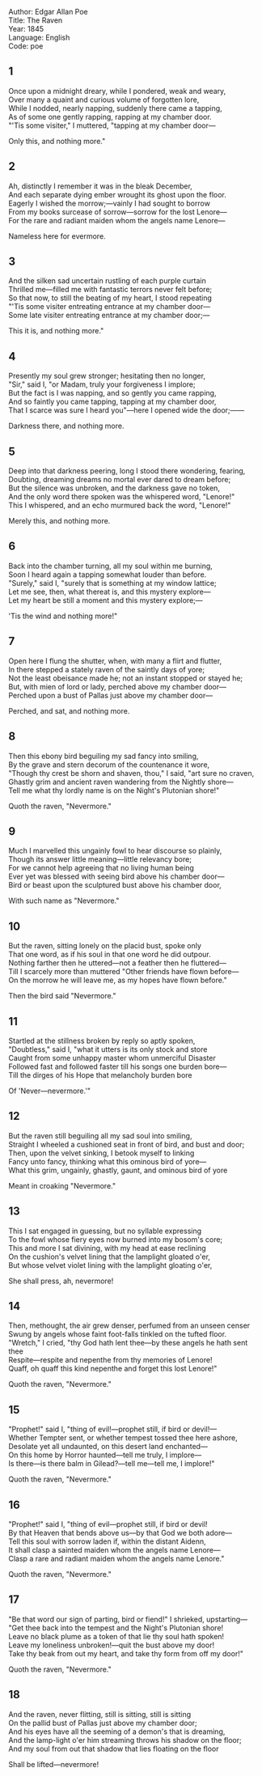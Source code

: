 Author: Edgar Allan Poe  
Title: The Raven  
Year: 1845  
Language: English  
Code: poe  

## 1

Once upon a midnight dreary, while I pondered, weak and weary,  
Over many a quaint and curious volume of forgotten lore,  
While I nodded, nearly napping, suddenly there came a tapping,  
As of some one gently rapping, rapping at my chamber door.  
"'Tis some visiter," I muttered, "tapping at my chamber door—  

Only this, and nothing more."  

## 2

Ah, distinctly I remember it was in the bleak December,  
And each separate dying ember wrought its ghost upon the floor.  
Eagerly I wished the morrow;—vainly I had sought to borrow  
From my books surcease of sorrow—sorrow for the lost Lenore—  
For the rare and radiant maiden whom the angels name Lenore—  

Nameless here for evermore.  

## 3

And the silken sad uncertain rustling of each purple curtain  
Thrilled me—filled me with fantastic terrors never felt before;  
So that now, to still the beating of my heart, I stood repeating  
"'Tis some visiter entreating entrance at my chamber door—  
Some late visiter entreating entrance at my chamber door;—  

This it is, and nothing more."  

## 4

Presently my soul grew stronger; hesitating then no longer,  
"Sir," said I, "or Madam, truly your forgiveness I implore;  
But the fact is I was napping, and so gently you came rapping,  
And so faintly you came tapping, tapping at my chamber door,  
That I scarce was sure I heard you"—here I opened wide the door;——  

Darkness there, and nothing more.  

## 5

Deep into that darkness peering, long I stood there wondering, fearing,  
Doubting, dreaming dreams no mortal ever dared to dream before;  
But the silence was unbroken, and the darkness gave no token,  
And the only word there spoken was the whispered word, "Lenore!"  
This I whispered, and an echo murmured back the word, "Lenore!"  

Merely this, and nothing more.  

## 6

Back into the chamber turning, all my soul within me burning,  
Soon I heard again a tapping somewhat louder than before.  
"Surely," said I, "surely that is something at my window lattice;  
Let me see, then, what thereat is, and this mystery explore—  
Let my heart be still a moment and this mystery explore;—  

'Tis the wind and nothing more!"  

## 7

Open here I flung the shutter, when, with many a flirt and flutter,  
In there stepped a stately raven of the saintly days of yore;  
Not the least obeisance made he; not an instant stopped or stayed he;  
But, with mien of lord or lady, perched above my chamber door—  
Perched upon a bust of Pallas just above my chamber door—  

Perched, and sat, and nothing more.  

## 8

Then this ebony bird beguiling my sad fancy into smiling,  
By the grave and stern decorum of the countenance it wore,  
"Though thy crest be shorn and shaven, thou," I said, "art sure no craven,  
Ghastly grim and ancient raven wandering from the Nightly shore—  
Tell me what thy lordly name is on the Night's Plutonian shore!"  

Quoth the raven, "Nevermore."  

## 9

Much I marvelled this ungainly fowl to hear discourse so plainly,  
Though its answer little meaning—little relevancy bore;  
For we cannot help agreeing that no living human being  
Ever yet was blessed with seeing bird above his chamber door—  
Bird or beast upon the sculptured bust above his chamber door,  

With such name as "Nevermore."  

## 10

But the raven, sitting lonely on the placid bust, spoke only  
That one word, as if his soul in that one word he did outpour.  
Nothing farther then he uttered—not a feather then he fluttered—  
Till I scarcely more than muttered "Other friends have flown before—  
On the morrow he will leave me, as my hopes have flown before."  

Then the bird said "Nevermore."  

## 11

Startled at the stillness broken by reply so aptly spoken,  
"Doubtless," said I, "what it utters is its only stock and store  
Caught from some unhappy master whom unmerciful Disaster  
Followed fast and followed faster till his songs one burden bore—  
Till the dirges of his Hope that melancholy burden bore  

Of 'Never—nevermore.'"  

## 12

But the raven still beguiling all my sad soul into smiling,  
Straight I wheeled a cushioned seat in front of bird, and bust and door;  
Then, upon the velvet sinking, I betook myself to linking  
Fancy unto fancy, thinking what this ominous bird of yore—  
What this grim, ungainly, ghastly, gaunt, and ominous bird of yore  

Meant in croaking "Nevermore."  

## 13

This I sat engaged in guessing, but no syllable expressing  
To the fowl whose fiery eyes now burned into my bosom's core;  
This and more I sat divining, with my head at ease reclining  
On the cushion's velvet lining that the lamplight gloated o'er,  
But whose velvet violet lining with the lamplight gloating o'er,  

She shall press, ah, nevermore!  

## 14

Then, methought, the air grew denser, perfumed from an unseen censer  
Swung by angels whose faint foot-falls tinkled on the tufted floor.  
"Wretch," I cried, "thy God hath lent thee—by these angels he hath sent thee  
Respite—respite and nepenthe from thy memories of Lenore!  
Quaff, oh quaff this kind nepenthe and forget this lost Lenore!"  

Quoth the raven, "Nevermore."  

## 15

"Prophet!" said I, "thing of evil!—prophet still, if bird or devil!—  
Whether Tempter sent, or whether tempest tossed thee here ashore,  
Desolate yet all undaunted, on this desert land enchanted—  
On this home by Horror haunted—tell me truly, I implore—  
Is there—is there balm in Gilead?—tell me—tell me, I implore!"  

Quoth the raven, "Nevermore."  

## 16

"Prophet!" said I, "thing of evil—prophet still, if bird or devil!  
By that Heaven that bends above us—by that God we both adore—  
Tell this soul with sorrow laden if, within the distant Aidenn,  
It shall clasp a sainted maiden whom the angels name Lenore—  
Clasp a rare and radiant maiden whom the angels name Lenore."  

Quoth the raven, "Nevermore."  

## 17

"Be that word our sign of parting, bird or fiend!" I shrieked, upstarting—  
"Get thee back into the tempest and the Night's Plutonian shore!  
Leave no black plume as a token of that lie thy soul hath spoken!  
Leave my loneliness unbroken!—quit the bust above my door!  
Take thy beak from out my heart, and take thy form from off my door!"  

Quoth the raven, "Nevermore."  

## 18

And the raven, never flitting, still is sitting, still is sitting  
On the pallid bust of Pallas just above my chamber door;  
And his eyes have all the seeming of a demon's that is dreaming,  
And the lamp-light o'er him streaming throws his shadow on the floor;  
And my soul from out that shadow that lies floating on the floor  

Shall be lifted—nevermore!  
